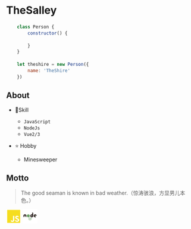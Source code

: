 # TheSalley

```javascript
	class Person {
		constructor() {
			
		} 
	}
	
	let theshire = new Person({
		name: 'TheShire'
	})
```

## About

+ 🌳Skill

	+ `JavaScript`
	+ `NodeJs`
	+ `Vue2/3`

+ ⭐ Hobby

	+ Minesweeper

## Motto

> The good seaman is known in bad weather.（惊涛骇浪，方显男儿本色。）

<img src="./img/JavaScript.png" width="40"/>
<img src="./img/Nodejs.png" width="40"/>